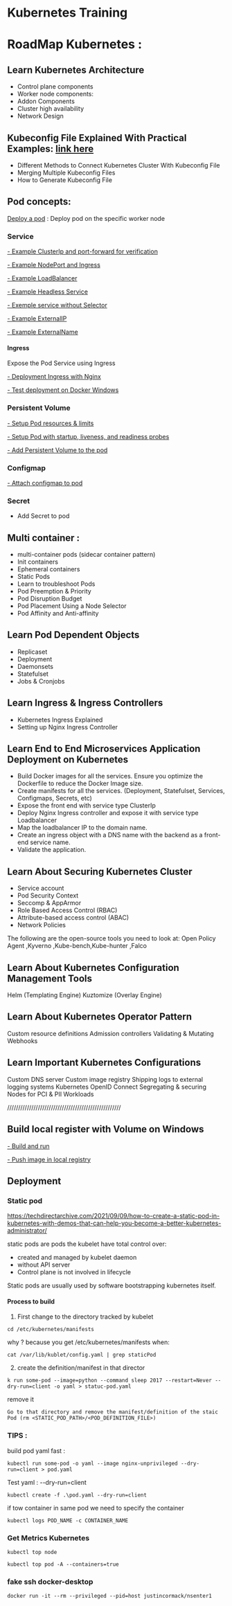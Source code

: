 # Kubernetes Training

 # RoadMap Kubernetes :
 ## Learn Kubernetes Architecture
- Control plane components
- Worker node components:
- Addon Components
- Cluster high availability
- Network Design

 ## Kubeconfig File Explained With Practical Examples: [link here](./kubeconfig.md) 
- Different Methods to Connect Kubernetes Cluster With Kubeconfig File
- Merging Multiple Kubeconfig Files
- How to Generate Kubeconfig File


## Pod concepts:
  [Deploy a pod](./pod-concepts/README.md) : Deploy pod on the specific worker node

### Service

[- Example ClusterIp and port-forward for verification](./pod-concepts/2-examples-services#1-example-useing-clusterip-and-port-forward-for-verification)

[- Example NodePort and Ingress](./pod-concepts/2-examples-services2-examples-services#2-example-with-nodeport-and-ingress)

[- Example LoadBalancer](./pod-concepts/2-examples-services#3-example-with-loadbalancer)

[- Example Headless Service](./pod-concepts/2-examples-services#4-example-headless-service)

[- Exemple service without Selector](./pod-concepts/2-examples-services#5-exemple-service-without-selector)

[- Example ExternalIP](./pod-concepts/2-examples-services#6-example-externalip)

[- Example ExternalName](./pod-concepts/2-examples-services#7-example-with-externalname)

#### Ingress
Expose the Pod Service using Ingress

[- Deployment Ingress with Nginx](./pod-concepts/1-example-nginx-ingress/README.md)

[- Test deployment on Docker Windows](./pod-concepts/1-example-nginx-ingress/README.md)

### Persistent Volume
[- Setup Pod resources & limits ](./pod-concepts/3-volume/README.md)

[- Setup Pod with startup, liveness, and readiness probes ](./pod-concepts/3-volume/README.md)

[- Add Persistent Volume to the pod](./pod-concepts/3-volume/README.md)

### Configmap
[- Attach configmap to pod](./pod-concepts/README.md)

### Secret
- Add Secret to pod

## Multi container :
- multi-container pods (sidecar container pattern)
- Init containers
- Ephemeral containers
- Static Pods
- Learn to troubleshoot Pods
- Pod Preemption & Priority
- Pod Disruption Budget
- Pod Placement Using a Node Selector
- Pod Affinity and Anti-affinity

## Learn Pod Dependent Objects
- Replicaset
- Deployment
- Daemonsets
- Statefulset
- Jobs & Cronjobs

## Learn Ingress & Ingress Controllers
- Kubernetes Ingress Explained
- Setting up Nginx Ingress Controller

## Learn End to End Microservices Application Deployment on Kubernetes
- Build Docker images for all the services. Ensure you optimize the Dockerfile to reduce the Docker Image size.
- Create manifests for all the services. (Deployment, Statefulset, Services, Configmaps, Secrets, etc)
- Expose the front end with service type ClusterIp
- Deploy Nginx Ingress controller and expose it with service type Loadbalancer
- Map the loadbalancer IP to the domain name.
- Create an ingress object with a DNS name with the backend as a front-end service name.
- Validate the application.

## Learn About Securing Kubernetes Cluster
- Service account
- Pod Security Context
- Seccomp & AppArmor
- Role Based Access Control (RBAC)
- Attribute-based access control (ABAC) 
- Network Policies

The following are the open-source tools you need to look at: Open Policy Agent ,Kyverno ,Kube-bench,Kube-hunter ,Falco

## Learn About Kubernetes Configuration Management Tools
Helm (Templating Engine)
Kuztomize (Overlay Engine)

## Learn About Kubernetes Operator Pattern
Custom resource definitions
Admission controllers
Validating & Mutating Webhooks

## Learn Important Kubernetes Configurations
Custom DNS server
Custom image registry
Shipping logs to external logging systems
Kubernetes OpenID Connect
Segregating & securing Nodes for PCI & PII Workloads


////////////////////////////////////////////////////
## Build local register with Volume on Windows
[- Build and run](./local-register-windows)

[- Push image in local registry](./local-register-windows)

## Deployment

### Static pod 

https://techdirectarchive.com/2021/09/09/how-to-create-a-static-pod-in-kubernetes-with-demos-that-can-help-you-become-a-better-kubernetes-administrator/

static pods are pods the kubelet have total control over:
- created and managed by kubelet daemon 
- without API server
- Control plane is not involved in lifecycle 

Static pods are usually used by software bootstrapping kubernetes itself.

#### Process to build 

1) First change to the directory tracked by kubelet
```
cd /etc/kubernetes/manifests
```
why ? because you get /etc/kubernetes/manifests when: 
```
cat /var/lib/kublet/config.yaml | grep staticPod
```

2) create the definition/manifest in that director
```
k run some-pod --image=python --command sleep 2017 --restart=Never --dry-run=client -o yaml > statuc-pod.yaml
```
remove it 
```
Go to that directory and remove the manifest/definition of the staic Pod (rm <STATIC_POD_PATH>/<POD_DEFINITION_FILE>)
```

### TIPS :

build pod yaml fast :
```
kubectl run some-pod -o yaml --image nginx-unprivileged --dry-run=client > pod.yaml
```

Test yaml : --dry-run=client
```
kubectl create -f .\pod.yaml --dry-run=client
```

if tow container in same pod we need to specify the container 
```
kubectl logs POD_NAME -c CONTAINER_NAME
```
 ### Get Metrics Kubernetes

 ```
 kubectl top node
 ```

 ```
 kubectl top pod -A --containers=true
 ```

 ### fake ssh docker-desktop
 ```
 docker run -it --rm --privileged --pid=host justincormack/nsenter1                                                   
 ```
